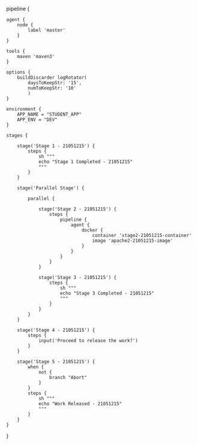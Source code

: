 pipeline {
    
    agent {
        node {
            label 'master'
        }
    }
    
    tools {
        maven 'maven3'
    }
    
    options {
        buildDiscarder logRotator(
            daysToKeepStr: '15',
            numToKeepStr: '10'
            )
    }
    
    environment {
        APP_NAME = "STUDENT_APP"
        APP_ENV = "DEV"
    }
    
    stages {
        
        stage('Stage 1 - 21051215') {
            steps {
                sh """
                echo "Stage 1 Completed - 21051215"
                """
            }
        }
        
        stage('Parallel Stage') {
            
            parallel {
                
                stage('Stage 2 - 21051215') {
                    steps {
                        pipeline {
                            agent {
                                docker {
                                    container 'stage2-21051215-container'
                                    image 'apache2-21051215-image'
                                }
                            }
                        }
                    }
                }
                
                stage('Stage 3 - 21051215') {
                    steps {
                        sh """
                        echo "Stage 3 Completed - 21051215"
                        """
                    }
                }
            }
        }
        
        stage('Stage 4 - 21051215') {
            steps {
                input('Proceed to release the work?')
            }
        }
        
        stage('Stage 5 - 21051215') {
            when {
                not {
                    branch "Abort"
                }
            }
            steps {
                sh """
                echo "Work Released - 21051215"
                """
            }
        }
    }
}
